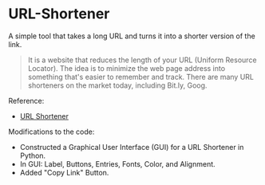 # URL-Shortener
A simple tool that takes a long URL and turns it into a shorter version of the link.

> It is a website that reduces the length of your URL (Uniform Resource Locator). The idea is to minimize the web page address into something that's easier to remember and track. There are many URL shorteners on the market today, including Bit.ly, Goog.

Reference:
- [URL Shortener](https://www.youtube.com/watch?v=-L3M0eP2zKM)

Modifications to the code:
- Constructed a Graphical User Interface (GUI) for a URL Shortener in Python.
- In GUI: Label, Buttons, Entries, Fonts, Color, and Alignment.
- Added "Copy Link" Button.

